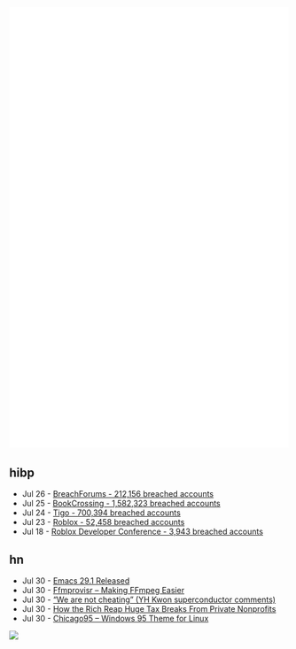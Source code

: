 ![Metrics](https://raw.githubusercontent.com/phixion/phixion/master/metrics.svg)

## hibp

<!--
for https://github.com/phixion/phixion/blob/main/.github/workflows/feeds.yml
-->
<!--START_SECTION:haveibeenpwnd-->
- Jul 26 - [BreachForums - 212,156 breached accounts](https://haveibeenpwned.com/PwnedWebsites#BreachForums)
- Jul 25 - [BookCrossing - 1,582,323 breached accounts](https://haveibeenpwned.com/PwnedWebsites#BookCrossing)
- Jul 24 - [Tigo - 700,394 breached accounts](https://haveibeenpwned.com/PwnedWebsites#Tigo)
- Jul 23 - [Roblox - 52,458 breached accounts](https://haveibeenpwned.com/PwnedWebsites#Roblox)
- Jul 18 - [Roblox Developer Conference - 3,943 breached accounts](https://haveibeenpwned.com/PwnedWebsites#RobloxDeveloperConference)
<!--END_SECTION:haveibeenpwnd-->

## hn

<!--
for https://github.com/phixion/phixion/blob/main/.github/workflows/feeds.yml
-->
<!--START_SECTION:hn-->
- Jul 30 - [Emacs 29.1 Released](https://emacsredux.com/blog/2023/07/30/emacs-29-1-released/)
- Jul 30 - [Ffmprovisr – Making FFmpeg Easier](https://amiaopensource.github.io/ffmprovisr/)
- Jul 30 - [“We are not cheating” (YH Kwon superconductor comments)](https://twitter.com/8teAPi/status/1685294623449874432)
- Jul 30 - [How the Rich Reap Huge Tax Breaks From Private Nonprofits](https://www.propublica.org/article/how-private-nonprofits-ultrawealthy-tax-deductions-museums-foundation-art)
- Jul 30 - [Chicago95 – Windows 95 Theme for Linux](https://github.com/grassmunk/Chicago95)
<!--END_SECTION:hn-->

<!--
for https://yhype.me
-->
![](https://hit.yhype.me/github/profile?user_id=13013670)

